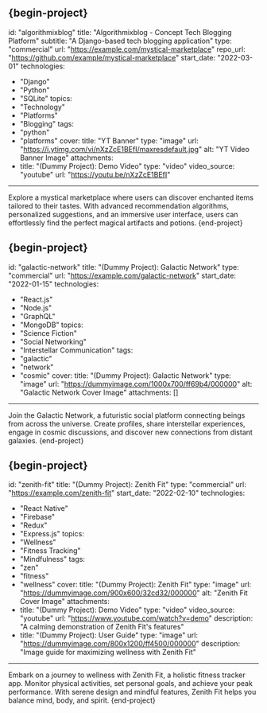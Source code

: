 {begin-project}
---
id: "algorithmixblog"
title: "Algorithmixblog - Concept Tech Blogging Platform"
subtitle: "A Django-based tech blogging application"
type: "commercial"
url: "https://example.com/mystical-marketplace"
repo_url: "https://github.com/example/mystical-marketplace"
start_date: "2022-03-01"
technologies:
  - "Django"
  - "Python"
  - "SQLite"
topics:
  - "Technology"
  - "Platforms"
  - "Blogging"
tags:
  - "python"
  - "platforms"
cover:
  title: "YT Banner"
  type: "image"
  url: "https://i.ytimg.com/vi/nXzZcE1BEfI/maxresdefault.jpg"
  alt: "YT Video Banner Image"
attachments:
  - title: "(Dummy Project): Demo Video"
    type: "video"
    video_source: "youtube"
    url: "https://youtu.be/nXzZcE1BEfI"
---
Explore a mystical marketplace where users can discover enchanted items tailored to their tastes. With advanced recommendation algorithms, personalized suggestions, and an immersive user interface, users can effortlessly find the perfect magical artifacts and potions.
{end-project}

{begin-project}
---
id: "galactic-network"
title: "(Dummy Project): Galactic Network"
type: "commercial"
url: "https://example.com/galactic-network"
start_date: "2022-01-15"
technologies:
  - "React.js"
  - "Node.js"
  - "GraphQL"
  - "MongoDB"
topics:
  - "Science Fiction"
  - "Social Networking"
  - "Interstellar Communication"
tags:
  - "galactic"
  - "network"
  - "cosmic"
cover:
  title: "(Dummy Project): Galactic Network"
  type: "image"
  url: "https://dummyimage.com/1000x700/ff69b4/000000"
  alt: "Galactic Network Cover Image"
attachments: []
---
Join the Galactic Network, a futuristic social platform connecting beings from across the universe. Create profiles, share interstellar experiences, engage in cosmic discussions, and discover new connections from distant galaxies.
{end-project}

{begin-project}
---
id: "zenith-fit"
title: "(Dummy Project): Zenith Fit"
type: "commercial"
url: "https://example.com/zenith-fit"
start_date: "2022-02-10"
technologies:
  - "React Native"
  - "Firebase"
  - "Redux"
  - "Express.js"
topics:
  - "Wellness"
  - "Fitness Tracking"
  - "Mindfulness"
tags:
  - "zen"
  - "fitness"
  - "wellness"
cover:
  title: "(Dummy Project): Zenith Fit"
  type: "image"
  url: "https://dummyimage.com/900x600/32cd32/000000"
  alt: "Zenith Fit Cover Image"
attachments:
  - title: "(Dummy Project): Demo Video"
    type: "video"
    video_source: "youtube"
    url: "https://www.youtube.com/watch?v=demo"
    description: "A calming demonstration of Zenith Fit's features"
  - title: "(Dummy Project): User Guide"
    type: "image"
    url: "https://dummyimage.com/800x1200/ff4500/000000"
    description: "Image guide for maximizing wellness with Zenith Fit"
---
Embark on a journey to wellness with Zenith Fit, a holistic fitness tracker app. Monitor physical activities, set personal goals, and achieve your peak performance. With serene design and mindful features, Zenith Fit helps you balance mind, body, and spirit.
{end-project}
